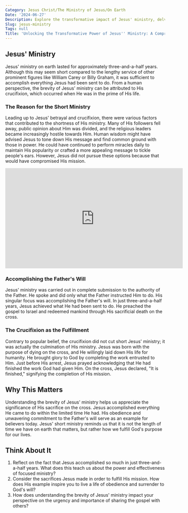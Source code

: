 ```yaml
---
Category: Jesus Christ/The Ministry of Jesus/On Earth
Date: '2024-06-27'
Description: Explore the transformative impact of Jesus' ministry, delving into his teachings, miracles, and message of love and salvation. Discover the profound legacy of this influential figure in history.
Slug: jesus-ministry
Tags: null
Title: 'Unlocking the Transformative Power of Jesus'' Ministry: A Comprehensive Guide'
---
```


## Jesus' Ministry

Jesus' ministry on earth lasted for approximately three-and-a-half years. Although this may seem short compared to the lengthy service of other prominent figures like William Carey or Billy Graham, it was sufficient to accomplish everything Jesus had been sent to do. From a human perspective, the brevity of Jesus' ministry can be attributed to His crucifixion, which occurred when He was in the prime of His life.

### The Reason for the Short Ministry

Leading up to Jesus' betrayal and crucifixion, there were various factors that contributed to the shortness of His ministry. Many of His followers fell away, public opinion about Him was divided, and the religious leaders became increasingly hostile towards Him. Human wisdom might have advised Jesus to tone down His message and find common ground with those in power. He could have continued to perform miracles daily to maintain His popularity or crafted a more appealing message to tickle people's ears. However, Jesus did not pursue these options because that would have compromised His mission.


<iframe width="560" height="315" src="https://www.youtube.com/embed/1QE0IzebclQ" frameborder="0" allow="autoplay; encrypted-media" allowfullscreen></iframe>


### Accomplishing the Father's Will

Jesus' ministry was carried out in complete submission to the authority of the Father. He spoke and did only what the Father instructed Him to do. His singular focus was accomplishing the Father's will. In just three-and-a-half years, Jesus achieved what He had been sent to do. He preached the gospel to Israel and redeemed mankind through His sacrificial death on the cross.

### The Crucifixion as the Fulfillment

Contrary to popular belief, the crucifixion did not cut short Jesus' ministry; it was actually the culmination of His ministry. Jesus was born with the purpose of dying on the cross, and He willingly laid down His life for humanity. He brought glory to God by completing the work entrusted to Him. Just before His arrest, Jesus prayed acknowledging that He had finished the work God had given Him. On the cross, Jesus declared, "It is finished," signifying the completion of His mission.

## Why This Matters

Understanding the brevity of Jesus' ministry helps us appreciate the significance of His sacrifice on the cross. Jesus accomplished everything He came to do within the limited time He had. His obedience and unwavering commitment to the Father's will serve as an example for believers today. Jesus' short ministry reminds us that it is not the length of time we have on earth that matters, but rather how we fulfill God's purpose for our lives.

## Think About It

1. Reflect on the fact that Jesus accomplished so much in just three-and-a-half years. What does this teach us about the power and effectiveness of focused ministry?
2. Consider the sacrifices Jesus made in order to fulfill His mission. How does His example inspire you to live a life of obedience and surrender to God's will?
3. How does understanding the brevity of Jesus' ministry impact your perspective on the urgency and importance of sharing the gospel with others?